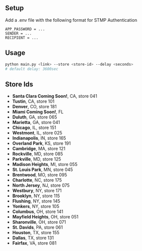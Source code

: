## Setup
Add a .env file with the following format for STMP Authentication
```dotenv
APP_PASSWORD = ...
SENDER = ...
RECIPIENT = ...
```
## Usage
```bash
python main.py <link> --store <store-id> --delay <seconds>
# default delay: 3600sec
```

## Store Ids

- **Santa Clara Coming Soon!**, CA, store 041
- **Tustin**, CA, store 101
- **Denver**, CO, store 181
- **Miami Coming Soon!**, FL
- **Duluth**, GA, store 065
- **Marietta**, GA, store 041
- **Chicago**, IL, store 151
- **Westmont**, IL, store 025
- **Indianapolis**, IN, store 165
- **Overland Park**, KS, store 191
- **Cambridge**, MA, store 121
- **Rockville**, MD, store 085
- **Parkville**, MD, store 125
- **Madison Heights**, MI, store 055
- **St. Louis Park**, MN, store 045
- **Brentwood**, MO, store 095
- **Charlotte**, NC, store 175
- **North Jersey**, NJ, store 075
- **Westbury**, NY, store 171
- **Brooklyn**, NY, store 115
- **Flushing**, NY, store 145
- **Yonkers**, NY, store 105
- **Columbus**, OH, store 141
- **Mayfield Heights**, OH, store 051
- **Sharonville**, OH, store 071
- **St. Davids**, PA, store 061
- **Houston**, TX, store 155
- **Dallas**, TX, store 131
- **Fairfax**, VA, store 081